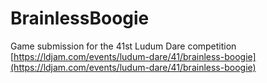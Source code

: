 # BrainlessBoogie
Game submission for the 41st Ludum Dare competition  
[https://ldjam.com/events/ludum-dare/41/brainless-boogie](https://ldjam.com/events/ludum-dare/41/brainless-boogie)
